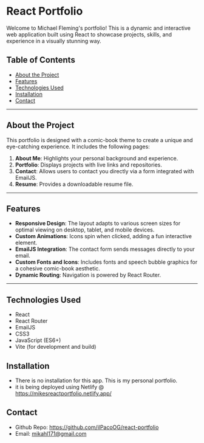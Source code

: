 # React Portfolio

Welcome to Michael Fleming's portfolio! This is a dynamic and interactive web application built using React to showcase projects, skills, and experience in a visually stunning way.

## Table of Contents

- [About the Project](#about-the-project)
- [Features](#features)
- [Technologies Used](#technologies-used)
- [Installation](#installation)
- [Contact](#contact)

---

## About the Project

This portfolio is designed with a comic-book theme to create a unique and eye-catching experience. It includes the following pages:

1. **About Me**: Highlights your personal background and experience.
2. **Portfolio**: Displays projects with live links and repositories.
3. **Contact**: Allows users to contact you directly via a form integrated with EmailJS.
4. **Resume**: Provides a downloadable resume file.

---

## Features

- **Responsive Design**: The layout adapts to various screen sizes for optimal viewing on desktop, tablet, and mobile devices.
- **Custom Animations**: Icons spin when clicked, adding a fun interactive element.
- **EmailJS Integration**: The contact form sends messages directly to your email.
- **Custom Fonts and Icons**: Includes fonts and speech bubble graphics for a cohesive comic-book aesthetic.
- **Dynamic Routing**: Navigation is powered by React Router.

---

## Technologies Used

- React
- React Router
- EmailJS
- CSS3
- JavaScript (ES6+)
- Vite (for development and build)

## Installation

 - There is no installation for this app. This is my personal portfolio.
 - it is being deployed using Netlify @ https://mikesreactportfolio.netlify.app/

## Contact

 - Github Repo: https://github.com/ilPacoOG/react-portfolio
 - Email: mikahl171@gmail.com
